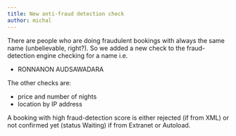 ```yaml
---
title: New anti-fraud detection check
author: michal
---
```


There are people who are doing fraudulent bookings with always the same name (unbelievable, right?). So we added a new check to the fraud-detection engine checking for a name i.e.

* RONNANON AUDSAWADARA

The other checks are:

* price and number of nights
* location by IP address

A booking with high fraud-detection score is either rejected (if from XML) or not confirmed yet (status Waiting) if from Extranet or Autoload.
